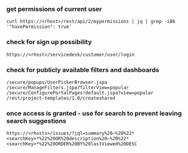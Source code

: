 ### get permissions of current user
```
curl https://<rhost>/rest/api/2/mypermissions | jq | grep -iB6 '"havePermission": true'
```

### check for sign up possibility
```
https://<rhost>/servicedesk/customer/user/login  
```

### check for publicly available filters and dashboards
```
/secure/popups/UserPickerBrowser.jspa
/secure/ManageFilters.jspa?filterView=popular
/secure/ConfigurePortalPages!default.jspa?view=popular
/rest/project-templates/1.0/createshared
```

### once access is granted - use for search to prevent leaving search suggestions
```
https://<rhosts>/issues/?jql=summary%20~%20%22*<searchKey>*%22%20OR%20description%20~%20%22*<searchKey>*%22%20ORDER%20BY%20lastViewed%20DESC  
```

